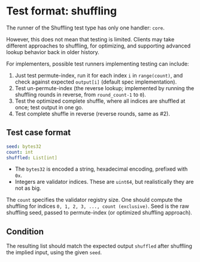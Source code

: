 # Test format: shuffling

The runner of the Shuffling test type has only one handler: `core`.

However, this does not mean that testing is limited.
Clients may take different approaches to shuffling, for optimizing,
 and supporting advanced lookup behavior back in older history.

For implementers, possible test runners implementing testing can include:
1) Just test permute-index, run it for each index `i` in `range(count)`, and check against expected `output[i]` (default spec implementation).
2) Test un-permute-index (the reverse lookup; implemented by running the shuffling rounds in reverse, from `round_count-1` to `0`).
3) Test the optimized complete shuffle, where all indices are shuffled at once; test output in one go.
4) Test complete shuffle in reverse (reverse rounds, same as #2).

## Test case format

```yaml
seed: bytes32
count: int
shuffled: List[int]
```

- The `bytes32` is encoded a string, hexadecimal encoding, prefixed with `0x`.
- Integers are validator indices. These are `uint64`, but realistically they are not as big.

The `count` specifies the validator registry size. One should compute the shuffling for indices `0, 1, 2, 3, ..., count (exclusive)`.
Seed is the raw shuffling seed, passed to permute-index (or optimized shuffling approach). 

## Condition

The resulting list should match the expected output `shuffled` after shuffling the implied input, using the given `seed`.

